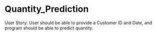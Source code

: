 # Quantity_Prediction

User Story: User should be able to provide a Customer ID and Date, and program should be able to predict quantity.

